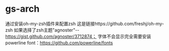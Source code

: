 # gs-arch
 通过安装oh-my-zsh插件来配置zsh
 这是链接https://github.com/freshj/oh-my-zsh
 如果选择了zsh主题"agnoster"--https://gist.github.com/agnoster/3712874；
 字体不会显示完全需要安装powerline font：https://github.com/powerline/fonts
